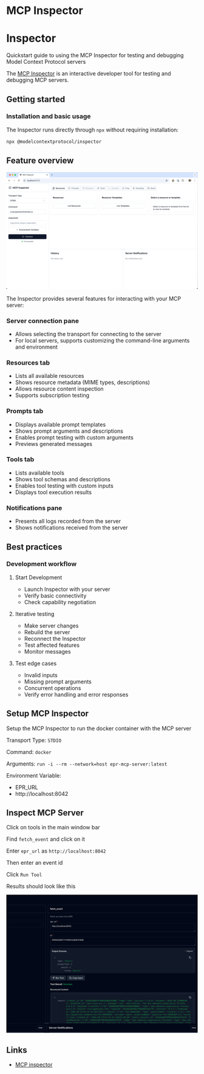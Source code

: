 # MCP Inspector

# Inspector

Quickstart guide to using the MCP Inspector for testing and debugging Model Context Protocol servers

The [MCP Inspector](https://github.com/modelcontextprotocol/inspector) is an interactive developer tool for testing and debugging MCP servers.

## Getting started

### Installation and basic usage

The Inspector runs directly through `npx` without requiring installation:

```bash
npx @modelcontextprotocol/inspector
```

## Feature overview

![mcp-inspector](../images/mcp-inspector.png)

The Inspector provides several features for interacting with your MCP server:

### Server connection pane

* Allows selecting the transport for connecting to the server
* For local servers, supports customizing the command-line arguments and environment

### Resources tab

* Lists all available resources
* Shows resource metadata (MIME types, descriptions)
* Allows resource content inspection
* Supports subscription testing

### Prompts tab

* Displays available prompt templates
* Shows prompt arguments and descriptions
* Enables prompt testing with custom arguments
* Previews generated messages

### Tools tab

* Lists available tools
* Shows tool schemas and descriptions
* Enables tool testing with custom inputs
* Displays tool execution results

### Notifications pane

* Presents all logs recorded from the server
* Shows notifications received from the server

## Best practices

### Development workflow

1. Start Development

   * Launch Inspector with your server
   * Verify basic connectivity
   * Check capability negotiation

2. Iterative testing

   * Make server changes
   * Rebuild the server
   * Reconnect the Inspector
   * Test affected features
   * Monitor messages

3. Test edge cases
   * Invalid inputs
   * Missing prompt arguments
   * Concurrent operations
   * Verify error handling and error responses

## Setup MCP Inspector

Setup the MCP Inspector to run the docker container with the MCP server

Transport Type: `STDIO`

Command: `docker`

Arguments: `run -i --rm --network=host epr-mcp-server:latest`

Environment Variable:

- EPR_URL
- http://localhost:8042

## Inspect MCP Server

Click on tools in the main window bar

Find `fetch_event` and click on it

Enter `epr_url` as `http://localhost:8042`

Then enter an event id

Click `Run Tool`

Results should look like this

![fetch_event_mcp_instpector](../images/fetch_event_mc_inspector.png)

## Links

- [MCP inspector](https://modelcontextprotocol.io/docs/tools/inspector)